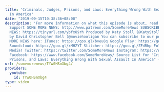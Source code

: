 ```yaml
---
title: 'Criminals, Judges, Prisons, and Laws: Everything Wrong With Sexual Assault
  In America'
date: "2019-09-15T10:38:36+08:00"
description: 'For more information on what this episode is about, read the title again.
  Support SOME MORE NEWS: http://www.patreon.com/SomeMoreNews SUBSCRIBE to SOME MORE
  NEWS: https://tinyurl.com/ybfx89rh Produced by Katy Stoll (@KatyStoll). Written
  by David Christopher Bell (@moviehooligan You can subscribe to our podcast EVEN
  MORE NEWS here: iTunes: https://goo.gl/bveu8q Google Play: https://goo.gl/zpnhN9
  Soundcloud: https://goo.gl/xMHZYT Stitcher: https://goo.gl/ZFdRhp Follow us on social
  Media! Twitter: https://twitter.com/SomeMoreNews Instagram: https://www.instagram.com/SomeMoreNews/
  Facebook: https://www.facebook.com/SomeMoreNews/ Source List for "Criminals, Judges,
  Prisons, and Laws: Everything Wrong With Sexual Assault In America" - https://goo.gl/nyhHHT'
url: /somemorenews/TYw0HSnXbg4/
providers:
  youtube:
    id: TYw0HSnXbg4
type: video
---
```

